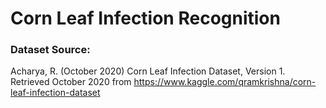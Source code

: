 # Corn Leaf Infection Recognition

### Dataset Source:
Acharya, R. (October 2020) Corn Leaf Infection Dataset, Version 1. Retrieved October 2020 from https://www.kaggle.com/qramkrishna/corn-leaf-infection-dataset
